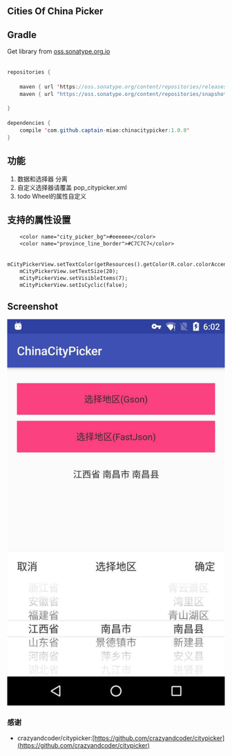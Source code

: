 ## Cities Of China Picker

## Gradle
Get library from  [oss.sonatype.org.io](https://oss.sonatype.org/content/repositories/snapshots)
```java

repositories {

    maven { url 'https://oss.sonatype.org/content/repositories/releases' }
    maven { url "https://oss.sonatype.org/content/repositories/snapshots" }

}

dependencies {
    compile 'com.github.captain-miao:chinacitypicker:1.0.0'
}

```

## 功能
1. 数据和选择器 分离
2. 自定义选择器请覆盖 pop_citypicker.xml
3. todo Wheel的属性自定义

## 支持的属性设置
```
    <color name="city_picker_bg">#eeeeee</color>
    <color name="province_line_border">#C7C7C7</color>
    
    mCityPickerView.setTextColor(getResources().getColor(R.color.colorAccent));
    mCityPickerView.setTextSize(20);
    mCityPickerView.setVisibleItems(7);
    mCityPickerView.setIsCyclic(false);

```

## Screenshot
![cities-of-china-picker](https://raw.githubusercontent.com/captain-miao/me.github.com/master/screenshot/cities-of-china-picker.jpg "cities-of-china-picker")

### 感谢

- crazyandcoder/citypicker:[https://github.com/crazyandcoder/citypicker](https://github.com/crazyandcoder/citypicker)



